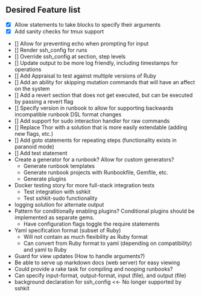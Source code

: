 ## Desired Feature list

* [X] Allow statements to take blocks to specify their arguments
* [X] Add sanity checks for tmux support
* [] Allow for preventing echo when prompting for input
* [] Render ssh_config for runs
* [] Override ssh_config at section, step levels
* [] Update output to be more log friendly, including timestamps for operations
* [] Add Appraisal to test against multiple versions of Ruby
* [] Add an ability for skipping mutation commands that will have an affect on the system
* [] Add a revert section that does not get executed, but can be executed by passing a revert flag
* [] Specify version in runbook to allow for supporting backwards incompatible runbook DSL format changes
* [] Add support for sudo interaction handler for raw commands
* [] Replace Thor with a solution that is more easily extendable (adding new flags, etc.)
* [] Add goto statements for repeating steps (functionality exists in paranoid mode)
* [] Add test statement
* Create a generator for a runbook? Allow for custom generators?
  * Generate runbook templates
  * Generate runbook projects with Runbookfile, Gemfile, etc.
  * Generate plugins
* Docker testing story for more full-stack integration tests
  * Test integration with sshkit
  * Test sshkit-sudo functionality
* logging solution for alternate output
* Pattern for conditionally enabling plugins? Conditional plugins should be implemented as separate gems.
  * Have configuration flags toggle the require statements
* Yaml specification format (subset of Ruby)
  * Will not contain as much flexibility as Ruby format
  * Can convert from Ruby format to yaml (depending on compatibility) and yaml to Ruby
* Guard for view updates (How to handle arguments?)
* Be able to serve up markdown docs (web server) for easy viewing
* Could provide a rake task for compiling and nooping runbooks?
* Can specify input-format, output-format, input (file), and output (file)
* background declaration for ssh_config <<- No longer supported by sshkit
